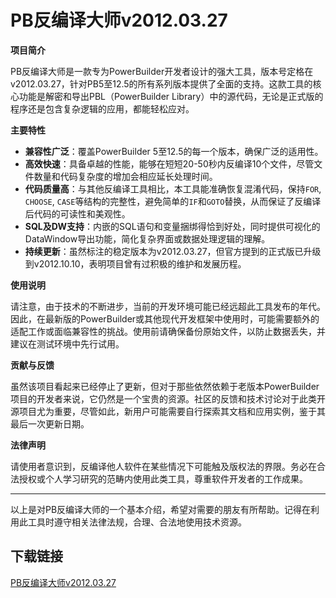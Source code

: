 # PB反编译大师v2012.03.27

**项目简介**

PB反编译大师是一款专为PowerBuilder开发者设计的强大工具，版本号定格在v2012.03.27，针对PB5至12.5的所有系列版本提供了全面的支持。这款工具的核心功能是解密和导出PBL（PowerBuilder Library）中的源代码，无论是正式版的程序还是包含复杂逻辑的应用，都能轻松应对。

**主要特性**

- **兼容性广泛**：覆盖PowerBuilder 5至12.5的每一个版本，确保广泛的适用性。
- **高效快速**：具备卓越的性能，能够在短短20-50秒内反编译10个文件，尽管文件数量和代码复杂度的增加会相应延长处理时间。
- **代码质量高**：与其他反编译工具相比，本工具能准确恢复混淆代码，保持`FOR`, `CHOOSE`, `CASE`等结构的完整性，避免简单的`IF`和`GOTO`替换，从而保证了反编译后代码的可读性和美观性。
- **SQL及DW支持**：内嵌的SQL语句和变量捆绑得恰到好处，同时提供可视化的DataWindow导出功能，简化复杂界面或数据处理逻辑的理解。
- **持续更新**：虽然标注的稳定版本为v2012.03.27，但官方提到的正式版已升级到v2012.10.10，表明项目曾有过积极的维护和发展历程。

**使用说明**

请注意，由于技术的不断进步，当前的开发环境可能已经远超此工具发布的年代。因此，在最新版的PowerBuilder或其他现代开发框架中使用时，可能需要额外的适配工作或面临兼容性的挑战。使用前请确保备份原始文件，以防止数据丢失，并建议在测试环境中先行试用。

**贡献与反馈**

虽然该项目看起来已经停止了更新，但对于那些依然依赖于老版本PowerBuilder项目的开发者来说，它仍然是一个宝贵的资源。社区的反馈和技术讨论对于此类开源项目尤为重要，尽管如此，新用户可能需要自行探索其文档和应用实例，鉴于其最后一次更新日期。

**法律声明**

请使用者意识到，反编译他人软件在某些情况下可能触及版权法的界限。务必在合法授权或个人学习研究的范畴内使用此类工具，尊重软件开发者的工作成果。

---

以上是对PB反编译大师的一个基本介绍，希望对需要的朋友有所帮助。记得在利用此工具时遵守相关法律法规，合理、合法地使用技术资源。

## 下载链接

[PB反编译大师v2012.03.27](https://pan.quark.cn/s/8a9e4146af2c)